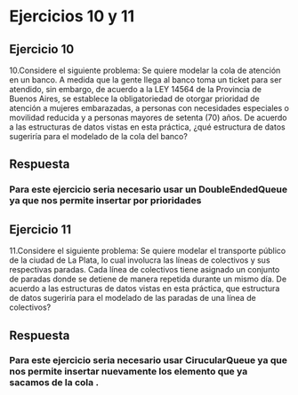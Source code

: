 # Ejercicios 10 y 11
## Ejercicio 10
10.Considere el siguiente problema: Se quiere modelar la cola de atención en un banco. A medida
que la gente llega al banco toma un ticket para ser atendido, sin embargo, de acuerdo a la LEY
14564 de la Provincia de Buenos Aires, se establece la obligatoriedad de otorgar prioridad de
atención a mujeres embarazadas, a personas con necesidades especiales o movilidad reducida
y a personas mayores de setenta (70) años. De acuerdo a las estructuras de datos vistas en
esta práctica, ¿qué estructura de datos sugeriría para el modelado de la cola del banco?
## Respuesta
### Para este ejercicio seria necesario usar un DoubleEndedQueue ya que nos permite insertar por prioridades
## Ejercicio 11
11.Considere el siguiente problema: Se quiere modelar el transporte público de la ciudad de La
Plata, lo cual involucra las líneas de colectivos y sus respectivas paradas. Cada línea de
colectivos tiene asignado un conjunto de paradas donde se detiene de manera repetida
durante un mismo día. De acuerdo a las estructuras de datos vistas en esta práctica, que
estructura de datos sugeriría para el modelado de las paradas de una línea de colectivos?
## Respuesta
### Para este ejercicio seria necesario usar CirucularQueue ya que nos permite insertar nuevamente los elemento que ya sacamos de la cola .